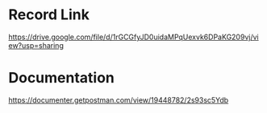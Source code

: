 # Record Link
https://drive.google.com/file/d/1rGCGfyJD0uidaMPqUexvk6DPaKG209vj/view?usp=sharing

# Documentation
https://documenter.getpostman.com/view/19448782/2s93sc5Ydb
